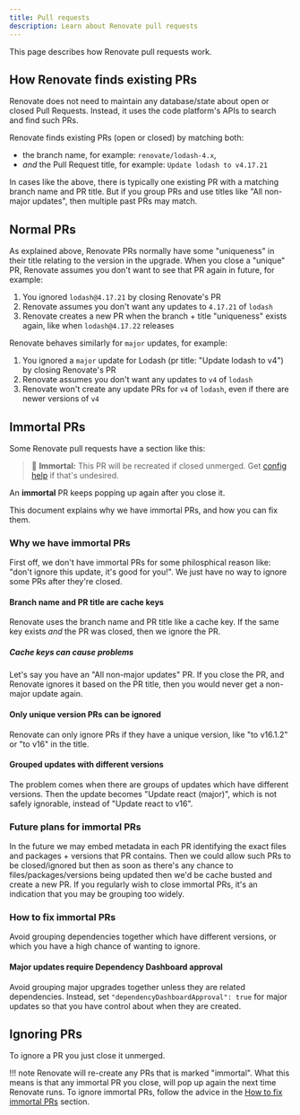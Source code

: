 ```yaml
---
title: Pull requests
description: Learn about Renovate pull requests
---
```


This page describes how Renovate pull requests work.

## How Renovate finds existing PRs

Renovate does not need to maintain any database/state about open or closed Pull Requests.
Instead, it uses the code platform's APIs to search and find such PRs.

Renovate finds existing PRs (open or closed) by matching both:

- the branch name, for example: `renovate/lodash-4.x`,
- _and_ the Pull Request title, for example: `Update lodash to v4.17.21`

In cases like the above, there is typically one existing PR with a matching branch name and PR title.
But if you group PRs and use titles like "All non-major updates", then multiple past PRs may match.

## Normal PRs

As explained above, Renovate PRs normally have some "uniqueness" in their title relating to the version in the upgrade.
When you close a "unique" PR, Renovate assumes you don't want to see that PR again in future, for example:

1. You ignored `lodash@4.17.21` by closing Renovate's PR
1. Renovate assumes you don't want any updates to `4.17.21` of `lodash`
1. Renovate creates a new PR when the branch + title "uniqueness" exists again, like when `lodash@4.17.22` releases

Renovate behaves similarly for `major` updates, for example:

1. You ignored a `major` update for Lodash (pr title: "Update lodash to v4") by closing Renovate's PR
1. Renovate assumes you don't want any updates to `v4` of `lodash`
1. Renovate won't create any update PRs for `v4` of `lodash`, even if there are newer versions of `v4`

## Immortal PRs

Some Renovate pull requests have a section like this:

> 👻 **Immortal:** This PR will be recreated if closed unmerged. Get [config help](https://github.com/renovatebot/renovate/discussions) if that's undesired.

An **immortal** PR keeps popping up again after you close it.

This document explains why we have immortal PRs, and how you can fix them.

### Why we have immortal PRs

First off, we don't have immortal PRs for some philosphical reason like: "don't ignore this update, it's good for you!".
We just have no way to ignore some PRs after they're closed.

#### Branch name and PR title are cache keys

Renovate uses the branch name and PR title like a cache key.
If the same key exists _and_ the PR was closed, then we ignore the PR.

##### Cache keys can cause problems

Let's say you have an "All non-major updates" PR.
If you close the PR, and Renovate ignores it based on the PR title, then you would never get a non-major update again.

#### Only unique version PRs can be ignored

Renovate can only ignore PRs if they have a unique version, like "to v16.1.2" or "to v16" in the title.

#### Grouped updates with different versions

The problem comes when there are groups of updates which have different versions.
Then the update becomes "Update react (major)", which is not safely ignorable, instead of "Update react to v16".

### Future plans for immortal PRs

In the future we may embed metadata in each PR identifying the exact files and packages + versions that PR contains.
Then we could allow such PRs to be closed/ignored but then as soon as there's any chance to files/packages/versions being updated then we'd be cache busted and create a new PR.
If you regularly wish to close immortal PRs, it's an indication that you may be grouping too widely.

### How to fix immortal PRs

Avoid grouping dependencies together which have different versions, or which you have a high chance of wanting to ignore.

#### Major updates require Dependency Dashboard approval

Avoid grouping major upgrades together unless they are related dependencies.
Instead, set `"dependencyDashboardApproval": true` for major updates so that you have control about when they are created.

## Ignoring PRs

To ignore a PR you just close it unmerged.

<!-- prettier-ignore -->
!!! note
    Renovate will re-create any PRs that is marked "immortal".
    What this means is that any immortal PR you close, will pop up again the next time Renovate runs.
    To ignore immortal PRs, follow the advice in the [How to fix immortal PRs](#how-to-fix-immortal-prs) section.
